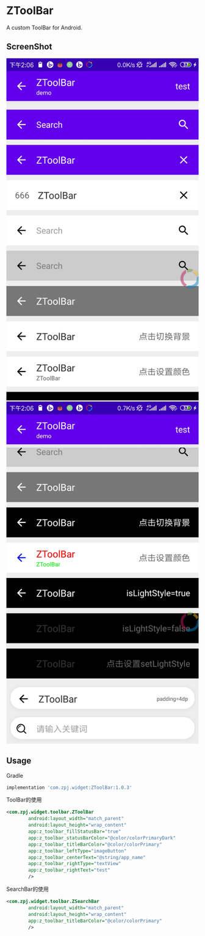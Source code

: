# ZToolBar
 A custom ToolBar for Android.

## ScreenShot
![截图](/img/img0.jpg)
![截图](/img/img1.jpg)

## Usage

Gradle

```gradle
implementation 'com.zpj.widget:ZToolBar:1.0.3'
```

ToolBar的使用

```xml
<com.zpj.widget.toolbar.ZToolBar
        android:layout_width="match_parent"
        android:layout_height="wrap_content"
        app:z_toolbar_fillStatusBar="true"
        app:z_toolbar_statusBarColor="@color/colorPrimaryDark"
        app:z_toolbar_titleBarColor="@color/colorPrimary"
        app:z_toolbar_leftType="imageButton"
        app:z_toolbar_centerText="@string/app_name"
        app:z_toolbar_rightType="textView"
        app:z_toolbar_rightText="test"
        />
```

SearchBar的使用

```xml
<com.zpj.widget.toolbar.ZSearchBar
        android:layout_width="match_parent"
        android:layout_height="wrap_content"
        app:z_toolbar_titleBarColor="@color/colorPrimary"
        />
```
